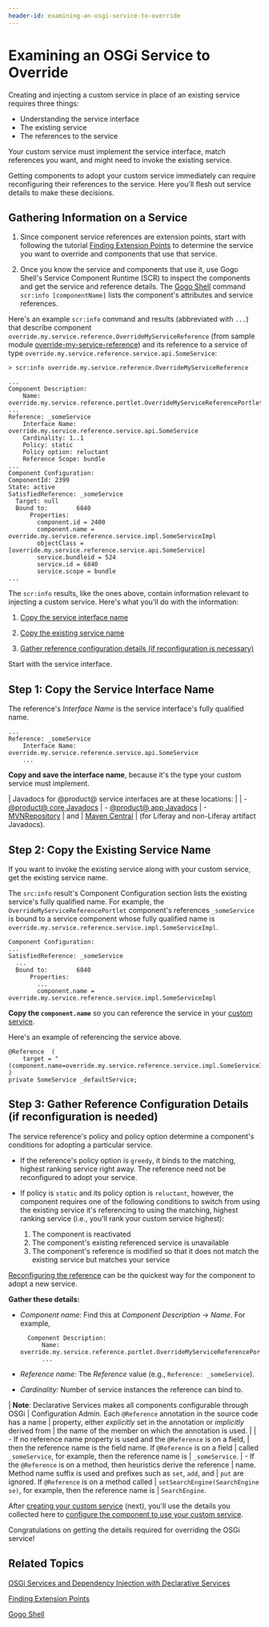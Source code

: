 ```yaml
---
header-id: examining-an-osgi-service-to-override
---
```


# Examining an OSGi Service to Override

Creating and injecting a custom service in place of an existing service requires
three things: 

- Understanding the service interface 
- The existing service 
- The references to the service 

Your custom service must implement the service interface, match
references you want, and might need to invoke the existing service. 

Getting components to adopt your custom service immediately can require
reconfiguring their references to the service. Here you'll flesh out service
details to make these decisions. 

## Gathering Information on a Service

1.  Since component service references are extension points, start with
    following the tutorial 
    [Finding Extension Points](/docs/7-1/tutorials/-/knowledge_base/t/finding-extension-points) 
    to determine the service you want to override and components that use that
    service. 

2.  Once you know the service and components that use it, use Gogo Shell's
    Service Component Runtime (SCR) to inspect the components and get the
    service and reference details. The 
    [Gogo Shell](/docs/7-1/reference/-/knowledge_base/r/using-the-felix-gogo-shell)
    command `scr:info [componentName]` lists the component's attributes and
    service references.

Here's an example `scr:info` command and results (abbreviated with `...`) that
describe component `override.my.service.reference.OverrideMyServiceReference`
(from sample module 
[override-my-service-reference](https://dev.liferay.com/documents/10184/656312/override-my-service-reference.zip))
and its reference to a service of type
`override.my.service.reference.service.api.SomeService`:

    > scr:info override.my.service.reference.OverrideMyServiceReference 

    ...
    Component Description:
        Name: override.my.service.reference.portlet.OverrideMyServiceReferencePortlet
    ...
    Reference: _someService
        Interface Name: override.my.service.reference.service.api.SomeService
        Cardinality: 1..1
        Policy: static
        Policy option: reluctant
        Reference Scope: bundle
    ...
    Component Configuration:
    ComponentId: 2399
    State: active
    SatisfiedReference: _someService
      Target: null
      Bound to:        6840
          Properties:
            component.id = 2400
            component.name = override.my.service.reference.service.impl.SomeServiceImpl
            objectClass = [override.my.service.reference.service.api.SomeService]
            service.bundleid = 524
            service.id = 6840
            service.scope = bundle
    ...
 
The `scr:info` results, like the ones above, contain information relevant to
injecting a custom service. Here's what you'll do with the information: 

1.  [Copy the service interface name](#step-1-copy-the-service-interface-name) 

2.  [Copy the existing service name](#step-2-copy-the-existing-service-name) 

3.  [Gather reference configuration details (if reconfiguration is necessary)](#step-3-gather-reference-configuration-details-if-reconfiguration-is-needed)

Start with the service interface. 

## Step 1: Copy the Service Interface Name

The reference's *Interface Name* is the service interface's fully qualified
name.

    ...
    Reference: _someService
        Interface Name: override.my.service.reference.service.api.SomeService
        ...

**Copy and save the interface name**, because it's the type your custom service
must implement.

| Javadocs for @product@ service interfaces are at these locations:
| 
| - [@product@ core Javadocs](@platform-ref@/7.1-latest/javadocs/)
| - [@product@ app Javadocs](@app-ref@)
| - [MVNRepository](https://mvnrepository.com/)
|   and
|   [Maven Central](https://search.maven.org/)
|   (for Liferay and non-Liferay artifact Javadocs).

## Step 2: Copy the Existing Service Name

If you want to invoke the existing service along with your custom service, get
the existing service name. 

The `src:info` result's Component Configuration section lists the existing
service's fully qualified name. For example, the
`OverrideMyServiceReferencePortlet` component's references `_someService` is
bound to a service component whose fully qualified name is
`override.my.service.reference.service.impl.SomeServiceImpl`. 

    Component Configuration:
    ...
    SatisfiedReference: _someService
      ...
      Bound to:        6840
          Properties:
            ...
            component.name = override.my.service.reference.service.impl.SomeServiceImpl

**Copy the `component.name`** so you can reference the service in your 
[custom service](/docs/7-1/tutorials/-/knowledge_base/t/creating-a-custom-osgi-service).

Here's an example of referencing the service above. 

    @Reference  (
        target = "(component.name=override.my.service.reference.service.impl.SomeServiceImpl)"
    )
    private SomeService _defaultService;

## Step 3: Gather Reference Configuration Details (if reconfiguration is needed)

The service reference's policy and policy option determine a component's
conditions for adopting a particular service.

- If the reference's policy option is `greedy`, it binds to the matching,
  highest ranking service right away. The reference need not be reconfigured to
  adopt your service. 

- If policy is `static` and its policy option is `reluctant`, however, the 
  component requires one of the following conditions to switch from using the
  existing service it's referencing to using the matching, highest ranking
  service (i.e., you'll rank your custom service highest):

   1. The component is reactivated
   2. The component's existing referenced service is unavailable
   3. The component's reference is modified so that it does not match the
      existing service but matches your service

[Reconfiguring the reference](/docs/7-1/tutorials/-/knowledge_base/t/reconfiguring-components-to-use-your-service)
can be the quickest way for the component to adopt a new service. 

**Gather these details:** 

- *Component name:* Find this at *Component Description* &rarr; *Name*. For example,

        Component Description:
            Name: override.my.service.reference.portlet.OverrideMyServiceReferencePortlet
            ...

- *Reference name:* The *Reference* value (e.g., `Reference: _someService`).

- *Cardinality:* Number of service instances the reference can bind to. 

| **Note**: Declarative Services makes all components configurable through OSGi
| Configuration Admin. Each `@Reference` annotation in the source code has a name
| property, either *explicitly* set in the annotation or *implicitly* derived from
| the name of the member on which the annotation is used.
| 
| -   If no reference name property is used and the `@Reference` is on a field,
|     then the reference name is the field name. If `@Reference` is on a field
|     called `_someService`, for example, then the reference name is
|     `_someService`.
| -   If the `@Reference` is on a method, then heuristics derive the reference
|     name. Method name suffix is used and prefixes such as `set`, `add`, and
|     `put` are ignored. If `@Reference` is on a method called
|     `setSearchEngine(SearchEngine se)`, for example, then the reference name is
|     `SearchEngine`.

After
[creating your custom service](/docs/7-1/tutorials/-/knowledge_base/t/creating-a-custom-osgi-service)
(next), you'll use the details you collected here to 
[configure the component to use your custom service](/docs/7-1/tutorials/-/knowledge_base/t/reconfiguring-components-to-use-your-service).

Congratulations on getting the details required for overriding the OSGi service! 

## Related Topics

[OSGi Services and Dependency Injection with Declarative Services](/docs/7-1/tutorials/-/knowledge_base/t/osgi-services-and-dependency-injection-with-declarative-services)

[Finding Extension Points](/docs/7-1/tutorials/-/knowledge_base/t/finding-extension-points)

[Gogo Shell](/docs/7-1/reference/-/knowledge_base/r/using-the-felix-gogo-shell)
